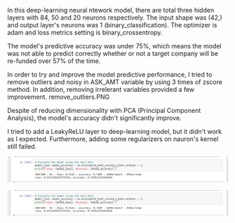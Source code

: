 In this deep-learning neural ntework model, there are total three hidden layers with 84, 50 and 20 neurons respectively. The input shape was (42,) and output layer's neurons was 1 (binary_classification). The optimizer is adam and loss metrics setting is binary_crossentropy.

The model's predictive accuracy was under 75%, which means the model was not able to predict correctly whether or not a target company will be re-funded over 57% of the time.

In order to try and improve the model predictive performance, I tried to remove outliers and noisy in ASK_AMT variable by using 3 times of zscore method. In addition, removing irrelerant variables provided a few improvement. remove_outliers.PNG

Despite of reducing dimensionality with PCA (Principal Component Analysis), the model's accuracy didn't significantly improve.

I tried to add a LeakyReLU layer to deep-learning model, but it didn't work as I expected. Furthermore, adding some regularizers on nauron's kernel still failed.

![Alt text](Images\accuracy_score.PNG?raw=true "Optional Title")

![Image](https://github.com/pemenalo/charity_funding_predictor/blob/main/Images/accuracy_score.PNG)